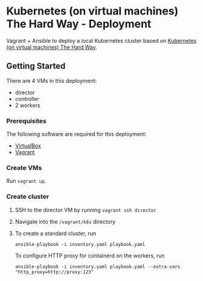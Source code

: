 # Kubernetes (on virtual machines) The Hard Way - Deployment

Vagrant + Ansible to deploy a local Kubernetes cluster based on [Kubernetes (on virtual machines) The Hard Way](https://github.com/leonseng/Kubernetes-on-virtual-machines-The-Hard-Way).

## Getting Started

There are 4 VMs in this deployment:
- director
- controller
- 2 workers

### Prerequisites

The following software are required for this deployment:
- [VirtualBox](https://www.virtualbox.org/)
- [Vagrant](https://www.vagrantup.com/)

### Create VMs

Run `vagrant up`.

### Create cluster

1. SSH to the director VM by running `vagrant ssh director`
1. Navigate into the `/vagrant/k8s` directory
1. To create a standard cluster, run

    ```
    ansible-playbook -i inventory.yaml playbook.yaml
    ```

    To configure HTTP proxy for containerd on the workers, run

    ```
    ansible-playbook -i inventory.yaml playbook.yaml --extra-vars "http_proxy=http://proxy:123"
    ```